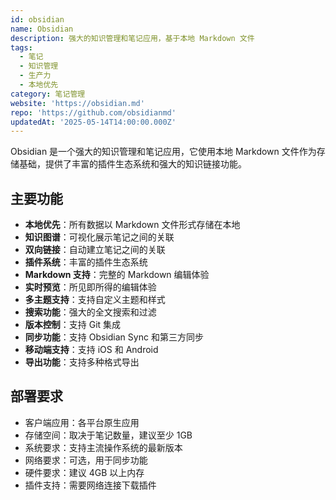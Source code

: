```yaml
---
id: obsidian
name: Obsidian
description: 强大的知识管理和笔记应用，基于本地 Markdown 文件
tags:
  - 笔记
  - 知识管理
  - 生产力
  - 本地优先
category: 笔记管理
website: 'https://obsidian.md'
repo: 'https://github.com/obsidianmd'
updatedAt: '2025-05-14T14:00:00.000Z'
---
```


Obsidian 是一个强大的知识管理和笔记应用，它使用本地 Markdown 文件作为存储基础，提供了丰富的插件生态系统和强大的知识链接功能。

## 主要功能

- **本地优先**：所有数据以 Markdown 文件形式存储在本地
- **知识图谱**：可视化展示笔记之间的关联
- **双向链接**：自动建立笔记之间的关联
- **插件系统**：丰富的插件生态系统
- **Markdown 支持**：完整的 Markdown 编辑体验
- **实时预览**：所见即所得的编辑体验
- **多主题支持**：支持自定义主题和样式
- **搜索功能**：强大的全文搜索和过滤
- **版本控制**：支持 Git 集成
- **同步功能**：支持 Obsidian Sync 和第三方同步
- **移动端支持**：支持 iOS 和 Android
- **导出功能**：支持多种格式导出

## 部署要求

- 客户端应用：各平台原生应用
- 存储空间：取决于笔记数量，建议至少 1GB
- 系统要求：支持主流操作系统的最新版本
- 网络要求：可选，用于同步功能
- 硬件要求：建议 4GB 以上内存
- 插件支持：需要网络连接下载插件 